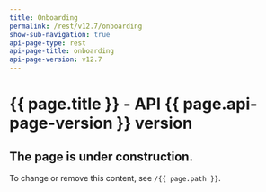 ```yaml
---
title: Onboarding
permalink: /rest/v12.7/onboarding
show-sub-navigation: true
api-page-type: rest
api-page-title: onboarding
api-page-version: v12.7
---
```


# {{ page.title }} - API {{ page.api-page-version }} version

## The page is under construction.
To change or remove this content, see `/{{ page.path }}`.
